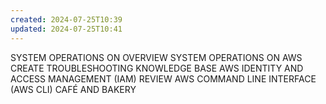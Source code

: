 ```yaml
---
created: 2024-07-25T10:39
updated: 2024-07-25T10:41
---
```

SYSTEM OPERATIONS ON OVERVIEW
SYSTEM OPERATIONS ON AWS
CREATE TROUBLESHOOTING KNOWLEDGE BASE
AWS IDENTITY AND ACCESS MANAGEMENT (IAM) REVIEW
AWS COMMAND LINE INTERFACE (AWS CLI)
CAFÉ AND BAKERY
